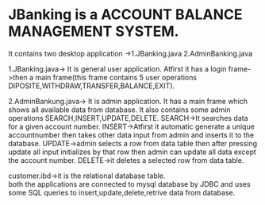 # JBanking is a ACCOUNT BALANCE MANAGEMENT SYSTEM.

It contains two desktop application ->1.JBanking.java
                                      2.AdminBanking.java
 
1.JBanking.java-> It is general user application.
                  Atfirst it has a login frame->then a main frame(this frame contains 5 user operations     DIPOSITE,WITHDRAW,TRANSFER,BALANCE,EXIT).
                  
2.AdminBankung.java-> It is admin application.
                      It has a main frame which shows all available data from database.
                      It also contains some admin operations SEARCH,INSERT,UPDATE,DELETE.
                      SEARCH->It searches data for a given account number.
                      INSERT->Atfirst it automatic generate a unique accountnumber then takes other data input from admin and inserts it to the database.
                      UPDATE->admin selects a row from data table then after pressing update all input initializes by that row then admin can update all data except the account number.
                      DELETE->it deletes a selected row from data table.
         
customer.ibd->it is the relational database table.         
both the applications  are connected to mysql database by JDBC and uses some SQL queries to insert,update,delete,retrive data from database.
